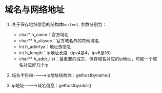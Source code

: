 # 域名与网络地址
1. 关于保存地址信息的结构体`hostent`, 参数分别为：
    - char* h_name：官方域名
    - char** h_aliases：官方域名外的其他域名
    - int h_addrtye：地址族信息
    - int h_length：ip地址长度（ipv4是4，ipv6是16）
    - char** h_addr_list：最重要的成员，保存域名对应的ip地址，可能一个域名对应好几个ip

2. 域名字符串---->ip地址结构体：gethostbyname()
3. ip地址---->域名信息：gethostbyaddr()
